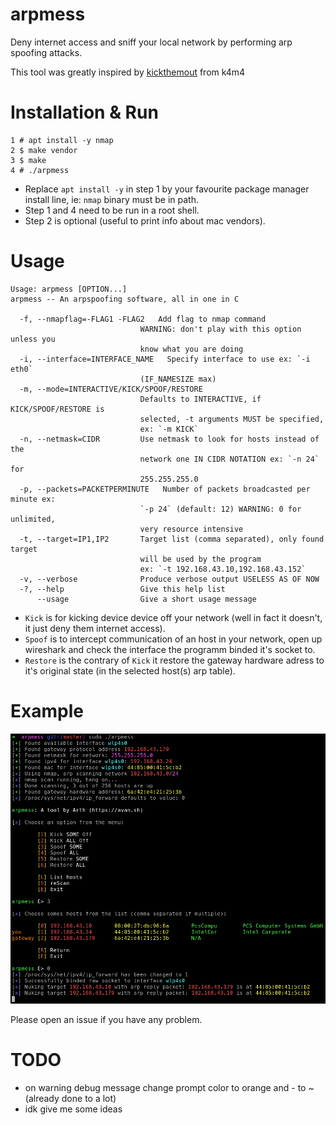 # arpmess
Deny internet access and sniff your local network by performing arp spoofing attacks.  

This tool was greatly inspired by [kickthemout](https://github.com/k4m4/kickthemout) from k4m4

# Installation & Run
```
1 # apt install -y nmap
2 $ make vendor
3 $ make
4 # ./arpmess
```

- Replace `apt install -y` in step 1 by your favourite package manager install line, ie: `nmap` binary must be in path.
- Step 1 and 4 need to be run in a root shell.
- Step 2 is optional (useful to print info about mac vendors).

# Usage
```
Usage: arpmess [OPTION...] 
arpmess -- An arpspoofing software, all in one in C

  -f, --nmapflag=-FLAG1 -FLAG2   Add flag to nmap command 
                             WARNING: don't play with this option unless you
                             know what you are doing
  -i, --interface=INTERFACE_NAME   Specify interface to use ex: `-i eth0`
                             (IF_NAMESIZE max)
  -m, --mode=INTERACTIVE/KICK/SPOOF/RESTORE
                             Defaults to INTERACTIVE, if KICK/SPOOF/RESTORE is
                             selected, -t arguments MUST be specified,
                             ex: `-m KICK`
  -n, --netmask=CIDR         Use netmask to look for hosts instead of the
                             network one IN CIDR NOTATION ex: `-n 24` for
                             255.255.255.0
  -p, --packets=PACKETPERMINUTE   Number of packets broadcasted per minute ex:
                             `-p 24` (default: 12) WARNING: 0 for unlimited,
                             very resource intensive
  -t, --target=IP1,IP2       Target list (comma separated), only found target
                             will be used by the program
                             ex: `-t 192.168.43.10,192.168.43.152`
  -v, --verbose              Produce verbose output USELESS AS OF NOW
  -?, --help                 Give this help list
      --usage                Give a short usage message
```
- `Kick` is for kicking device device off your network (well in fact it doesn't, it just deny them internet access).  
- `Spoof` is to intercept communication of an host in your network, open up wireshark and check the interface the programm binded it's socket to.  
- `Restore` is the contrary of `Kick` it restore the gateway hardware adress to it's original state (in the selected host(s) arp table).  

# Example
![example usage](/img/example.png)

Please open an issue if you have any problem.  

# TODO
- on warning debug message change prompt color to orange and - to ~ (already done to a lot)
- idk give me some ideas
